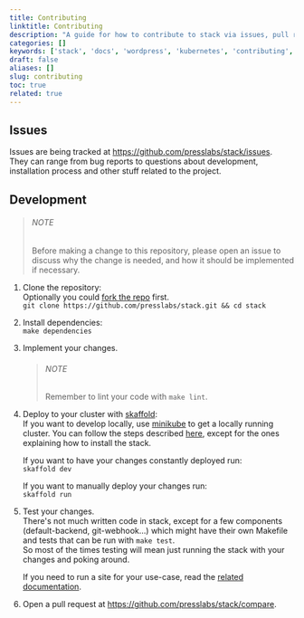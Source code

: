 ```yaml
---
title: Contributing
linktitle: Contributing
description: "A guide for how to contribute to stack via issues, pull requests etc."
categories: []
keywords: ['stack', 'docs', 'wordpress', 'kubernetes', 'contributing', 'development', 'issues']
draft: false
aliases: []
slug: contributing
toc: true
related: true
---
```


## Issues
Issues are being tracked at https://github.com/presslabs/stack/issues.  
They can range from bug reports to questions about development, installation process and other stuff related to the project.

## Development
> ###### NOTE
> Before making a change to this repository, please open an issue to discuss why the change is needed, and how it should be implemented if necessary.

1. Clone the repository:  
Optionally you could [fork the repo](https://github.com/presslabs/stack/fork) first.  
`git clone https://github.com/presslabs/stack.git && cd stack`

2. Install dependencies:  
`make dependencies`

3. Implement your changes.
    > ###### NOTE
    > Remember to lint your code with `make lint`.

4. Deploy to your cluster with [skaffold](https://skaffold.dev/docs/getting-started/#installing-skaffold):  
    If you want to develop locally, use [minikube](https://github.com/kubernetes/minikube#installation) to get a locally running cluster. You can follow the steps described [here](install-stack-on-minikube.md), except for the ones explaining how to install the stack.

    If you want to have your changes constantly deployed run:  
`skaffold dev`

    If you want to manually deploy your changes run:  
`skaffold run`

5. Test your changes.  
    There's not much written code in stack, except for a few components (default-backend, git-webhook...) which might have their own Makefile and tests that can be run with `make test`.  
    So most of the times testing will mean just running the stack with your changes and poking around.

    If you need to run a site for your use-case, read the [related documentation](docs/running-wordpress-on-kubernetes.md).

6. Open a pull request at https://github.com/presslabs/stack/compare.
